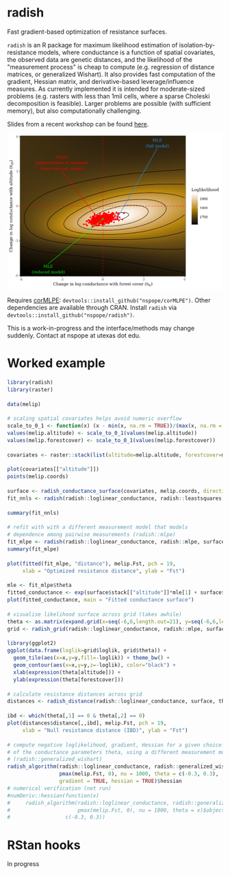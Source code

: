 # radish

Fast gradient-based optimization of resistance surfaces.

`radish` is an R package for maximum likelihood estimation of isolation-by-resistance models, where conductance is a function of spatial covariates, the observed data are genetic distances, and the likelihood of the "measurement process" is cheap to compute (e.g. regression of distance matrices, or generalized Wishart). It also provides fast computation of the gradient, Hessian matrix, and derivative-based leverage/influence measures. As currently implemented it is intended for moderate-sized problems (e.g. rasters with less than 1mil cells, where a sparse Choleski decomposition is feasible). Larger problems are possible (with sufficient memory), but also computationally challenging.

Slides from a recent workshop can be found [here](https://github.com/nspope/radish-manuscript/raw/master/IALE_Wrkshp_Pope_Final.pdf).

![Likelihood surface for a two parameter conductance model](ms/likelihood_surface.png)

Requires [corMLPE](https://github.com/nspope/corMLPE): `devtools::install_github("nspope/corMLPE")`. Other dependencies are available through CRAN. Install `radish` via `devtools::install_github("nspope/radish")`.

This is a work-in-progress and the interface/methods may change suddenly. Contact at nspope at utexas dot edu.

# Worked example

```r
library(radish)
library(raster)

data(melip)

# scaling spatial covariates helps avoid numeric overflow
scale_to_0_1 <- function(x) (x - min(x, na.rm = TRUE))/(max(x, na.rm = TRUE) - min(x, na.rm = TRUE))
values(melip.altitude) <- scale_to_0_1(values(melip.altitude))
values(melip.forestcover) <- scale_to_0_1(values(melip.forestcover))

covariates <- raster::stack(list(altitude=melip.altitude, forestcover=melip.forestcover))

plot(covariates[["altitude"]])
points(melip.coords)

surface <- radish_conductance_surface(covariates, melip.coords, directions = 8)
fit_nnls <- radish(radish::loglinear_conductance, radish::leastsquares, surface, melip.Fst)

summary(fit_nnls)

# refit with with a different measurement model that models
# dependence among pairwise measurements (radish::mlpe)
fit_mlpe <- radish(radish::loglinear_conductance, radish::mlpe, surface, melip.Fst)
summary(fit_mlpe)

plot(fitted(fit_mlpe, "distance"), melip.Fst, pch = 19,
     xlab = "Optimized resistance distance", ylab = "Fst")

mle <- fit_mlpe$theta
fitted_conductance <- exp(surface$stack[["altitude"]]*mle[1] + surface$stack[["forestcover"]]*mle[2])
plot(fitted_conductance, main = "Fitted conductance surface")

# visualise likelihood surface across grid (takes awhile)
theta <- as.matrix(expand.grid(x=seq(-6,6,length.out=21), y=seq(-6,6,length.out=21)))
grid <- radish_grid(radish::loglinear_conductance, radish::mlpe, surface, melip.Fst, theta, covariance=FALSE)

library(ggplot2)
ggplot(data.frame(loglik=grid$loglik, grid$theta)) + 
  geom_tile(aes(x=x,y=y,fill=-loglik)) + theme_bw() +
  geom_contour(aes(x=x,y=y,z=-loglik), color="black") +
  xlab(expression(theta[altitude])) +
  ylab(expression(theta[forestcover]))

# calculate resistance distances across grid
distances <- radish_distance(radish::loglinear_conductance, surface, theta)

ibd <- which(theta[,1] == 0 & theta[,2] == 0)
plot(distances$distance[,,ibd], melip.Fst, pch = 19, 
     xlab = "Null resistance distance (IBD)", ylab = "Fst")

# compute negative loglikelihood, gradient, Hessian for a given choice of
# of the conductance parameters theta, using a different measurement model
# (radish::generalized_wishart)
radish_algorithm(radish::loglinear_conductance, radish::generalized_wishart, surface, 
                 pmax(melip.Fst, 0), nu = 1000, theta = c(-0.3, 0.3), 
                 gradient = TRUE, hessian = TRUE)$hessian
# numerical verification (not run)
#numDeriv::hessian(function(x)
#     radish_algorithm(radish::loglinear_conductance, radish::generalized_wishart, surface, 
#                      pmax(melip.Fst, 0), nu = 1000, theta = x)$objective,
#                  c(-0.3, 0.3))
```
 
# RStan hooks
In progress
